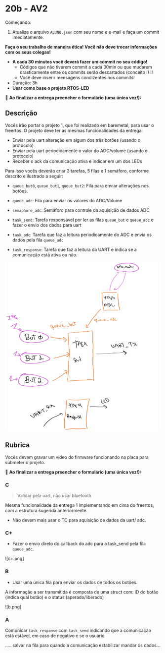 # 20b - AV2

Começando:

1. Atualize o arquivo `ALUNO.json` com seu nome e e-mail e faça um commit imediatamente.

**Faça o seu trabalho de maneira ética! Você não deve trocar informações com os seus colegas!**

- **A cada 30 minutos você deverá fazer um commit no seu código!**
    - Códigos que não tiverem commit a cada 30min ou que mudarem drasticamente entre os commits serão descartados (conceito I) !!
    - Você deve inserir mensagens condizentes nos commits!
- Duração: 3h
- **Usar como base o projeto RTOS-LED**

:triangular_flag_on_post: **Ao finalizar a entrega preencher o formulário (uma única vez!):**

## Descrição

Vocês irão portar o projeto 1, que foi realizado em baremetal, para usar o freertos. O projeto deve ter as mesmas funcionalidades da entrega:

- Enviar pela uart alteração em algum dos três botões (usando o protocolo)
- Enviar pela uart periodicamente o valor do ADC/volume (usando o protocolo)
- Receber o ack da comunicação ativa e indicar em um dos LEDs

Para isso vocês deverão criar 3 tarefas, 5 filas e 1 semáforo, conforme descrito e ilustrado a seguir:

- `queue_but0`, `queue_but1`, `queue_but2`: Fila para enviar alterações nos botões. 

- `queue_adc`: Fila para enviar os valores do ADC/Volume

- `semaphore_adc`: Semáforo para controle da aquisição de dados ADC

- `task_send`: Tarefa responsável por ler as filas `queue_but` e `queue_adc` e fazer o envio dos dados para uart

- `task_adc`: Tarefa que faz a leitura periodicamente do ADC e envia os dados pela fila `queue_adc`

- `task_response`: Tarefa que faz a leitura da UART e indica se a comunicação está ativa ou não.

![](diagrama.png)

## Rubrica

Vocês devem gravar um vídeo do firmware funcionando na placa para submeter o projeto.

:triangular_flag_on_post: **Ao finalizar a entrega preencher o formulário (uma única vez!):**

### C

> Validar pela uart, não usar bluetooth

Mesma funcionalidade da entrega 1 implementando em cima do freertos, com a estrutura sugerida anteriormente.

- Não devem mais usar o TC para aquisição de dados da uart/ adc.

### C+

- Fazer o envio direto do callback do adc para a task_send pela fila `queue_adc`.

![c+.png]

### B 

- Usar uma única fila para enviar os dados de todos os botões.

A informação a ser transmitida é composta de uma struct com: ID do botão (indica qual botão) e o status (aperado/liberado)

![b.png]

### A

Comunicar `task_response` com `task_send` indicando que a comunicação está estável, em caso de negativo e se o usuário 

..... salvar na fila para quando a comunicação estabilizar mandar os dados...
